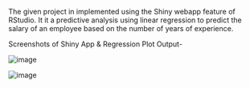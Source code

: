 The given project in implemented using the Shiny webapp feature of RStudio.
It it a predictive analysis using linear regression to predict the salary of an employee based on the number of years of experience.

Screenshots of Shiny App & Regression Plot Output-

![image](https://user-images.githubusercontent.com/82140386/134134061-6898e955-beee-4537-8683-856bda8a7e4e.png)

![image](https://user-images.githubusercontent.com/82140386/134134149-5a3ba04a-2f0d-490c-91be-8e5932f366e3.png)

